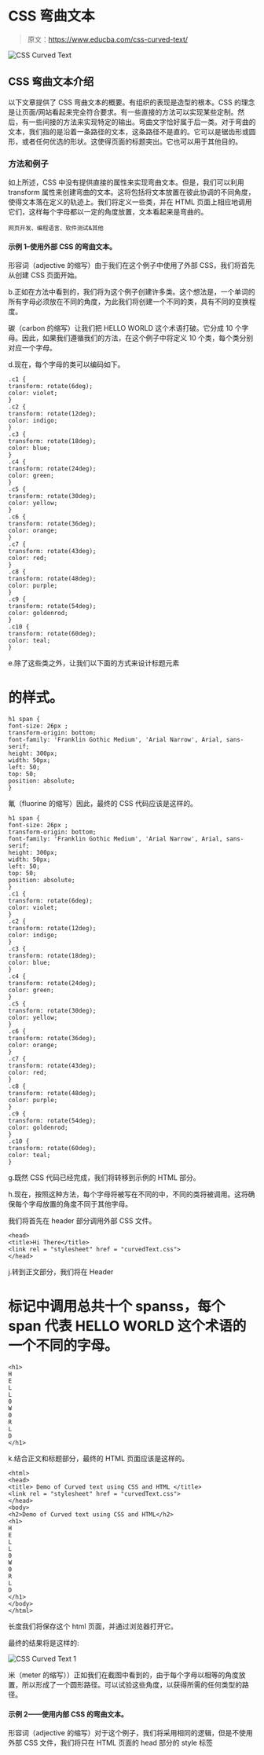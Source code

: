 # CSS 弯曲文本

> 原文：<https://www.educba.com/css-curved-text/>

![CSS Curved Text](img/c1519ede439c88733d6e270ee7c810cc.png)



## CSS 弯曲文本介绍

以下文章提供了 CSS 弯曲文本的概要。有组织的表现是造型的根本。CSS 的理念是让页面/网站看起来完全符合要求。有一些直接的方法可以实现某些定制。然后，有一些间接的方法来实现特定的输出。弯曲文字恰好属于后一类。对于弯曲的文本，我们指的是沿着一条路径的文本，这条路径不是直的。它可以是锯齿形或圆形，或者任何优选的形状。这使得页面的标题突出。它也可以用于其他目的。

### 方法和例子

如上所述，CSS 中没有提供直接的属性来实现弯曲文本。但是，我们可以利用 transform 属性来创建弯曲的文本。这将包括将文本放置在彼此协调的不同角度，使得文本落在定义的轨迹上。我们将定义一些类，并在 HTML 页面上相应地调用它们，这样每个字母都以一定的角度放置，文本看起来是弯曲的。

<small>网页开发、编程语言、软件测试&其他</small>

#### 示例 1–使用外部 CSS 的弯曲文本。

形容词（adjective 的缩写）由于我们在这个例子中使用了外部 CSS，我们将首先从创建 CSS 页面开始。

b.正如在方法中看到的，我们将为这个例子创建许多类。这个想法是，一个单词的所有字母必须放在不同的角度，为此我们将创建一个不同的类，具有不同的变换程度。

碳（carbon 的缩写）让我们把 HELLO WORLD 这个术语打破。它分成 10 个字母。因此，如果我们遵循我们的方法，在这个例子中将定义 10 个类，每个类分别对应一个字母。

d.现在，每个字母的类可以编码如下。

```
.c1 {
transform: rotate(6deg);
color: violet;
}
.c2 {
transform: rotate(12deg);
color: indigo;
}
.c3 {
transform: rotate(18deg);
color: blue;
}
.c4 {
transform: rotate(24deg);
color: green;
}
.c5 {
transform: rotate(30deg);
color: yellow;
}
.c6 {
transform: rotate(36deg);
color: orange;
}
.c7 {
transform: rotate(43deg);
color: red;
}
.c8 {
transform: rotate(48deg);
color: purple;
}
.c9 {
transform: rotate(54deg);
color: goldenrod;
}
.c10 {
transform: rotate(60deg);
color: teal;
}
```

e.除了这些类之外，让我们以下面的方式来设计标题元素

# 的样式。

```
h1 span {
font-size: 26px ;
transform-origin: bottom;
font-family: 'Franklin Gothic Medium', 'Arial Narrow', Arial, sans-serif;
height: 300px;
width: 50px;
left: 50;
top: 50;
position: absolute;
}
```

氟（fluorine 的缩写）因此，最终的 CSS 代码应该是这样的。

```
h1 span {
font-size: 26px ;
transform-origin: bottom;
font-family: 'Franklin Gothic Medium', 'Arial Narrow', Arial, sans-serif;
height: 300px;
width: 50px;
left: 50;
top: 50;
position: absolute;
}
.c1 {
transform: rotate(6deg);
color: violet;
}
.c2 {
transform: rotate(12deg);
color: indigo;
}
.c3 {
transform: rotate(18deg);
color: blue;
}
.c4 {
transform: rotate(24deg);
color: green;
}
.c5 {
transform: rotate(30deg);
color: yellow;
}
.c6 {
transform: rotate(36deg);
color: orange;
}
.c7 {
transform: rotate(43deg);
color: red;
}
.c8 {
transform: rotate(48deg);
color: purple;
}
.c9 {
transform: rotate(54deg);
color: goldenrod;
}
.c10 {
transform: rotate(60deg);
color: teal;
}
```

g.既然 CSS 代码已经完成，我们将转移到示例的 HTML 部分。

h.现在，按照这种方法，每个字母将被写在不同的中，不同的类将被调用。这将确保每个字母放置的角度不同于其他字母。

我们将首先在 header 部分调用外部 CSS 文件。

```
<head>
<title>Hi There</title>
<link rel = "stylesheet" href = "curvedText.css">
</head>
```

j.转到正文部分，我们将在 Header

# 标记中调用总共十个 spanss，每个 span 代表 HELLO WORLD 这个术语的一个不同的字母。

```
<h1>
H
E
L
L
0
W
0
R
L
D
</h1>
```

k.结合正文和标题部分，最终的 HTML 页面应该是这样的。

```
<html>
<head>
<title> Demo of Curved text using CSS and HTML </title>
<link rel = "stylesheet" href = "curvedText.css">
</head>
<body>
<h2>Demo of Curved text using CSS and HTML</h2>
<h1>
H
E
L
L
0
W
0
R
L
D
</h1>
</body>
</html>
```

长度我们将保存这个 html 页面，并通过浏览器打开它。

最终的结果将是这样的:

![CSS Curved Text 1](img/38f4e05fbb566d80822bac77ef5fc21d.png)



米（meter 的缩写））正如我们在截图中看到的，由于每个字母以相等的角度放置，所以形成了一个圆形路径。可以试验这些角度，以获得所需的任何类型的路径。

#### 示例 2——使用内部 CSS 的弯曲文本。

形容词（adjective 的缩写）对于这个例子，我们将采用相同的逻辑，但是不使用外部 CSS 文件，我们将只在 HTML 页面的 head 部分的 style 标签





